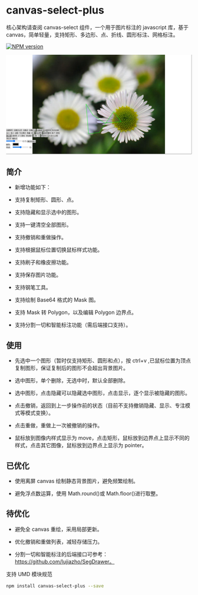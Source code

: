 # canvas-select-plus

核心架构请查阅 canvas-select 组件，一个用于图片标注的 javascript 库，基于 canvas，简单轻量，支持矩形、多边形、点、折线、圆形标注、网格标注。

[![NPM version](https://img.shields.io/npm/v/canvas-select-plus.svg?style=flat)](https://npmjs.org/package/canvas-select-plus)

![图例](https://github.com/DongMenKant/canvas-select-plus/blob/main/index.png)

## 简介

- 新增功能如下：

- 支持复制矩形、圆形、点。

- 支持隐藏和显示选中的图形。

- 支持一键清空全部图形。

- 支持撤销和重做操作。

- 支持根据鼠标位置切换鼠标样式功能。

- 支持刷子和橡皮擦功能。

- 支持保存图片功能。

- 支持钢笔工具。

- 支持绘制 Base64 格式的 Mask 图。

- 支持 Mask 转 Polygon，以及编辑 Polygon 边界点。

- 支持分割一切和智能标注功能（需后端接口支持）。

## 使用

- 先选中一个图形（暂时仅支持矩形、圆形和点），按 ctrl+v ,已鼠标位置为顶点复制图形，保证复制后的图形不会超出背景图片。

- 选中图形，单个删除，无选中时，默认全部删除。

- 选中图形，点击隐藏可以隐藏选中图形，点击显示，逐个显示被隐藏的图形。

- 点击撤销，返回到上一步操作前的状态（目前不支持撤销隐藏、显示、专注模式等模式变换）。

- 点击重做，重做上一次被撤销的操作。

- 鼠标放到图像内样式显示为 move，点击矩形，鼠标放到边界点上显示不同的样式，点击其它图像，鼠标放到边界点上显示为 pointer。

## 已优化

- 使用离屏 canvas 绘制静态背景图片，避免频繁绘制。

- 避免浮点数运算，使用 Math.round()或 Math.floor()进行取整。

## 待优化

- 避免全 canvas 重绘，采用局部更新。

- 优化撤销和重做列表，减轻存储压力。

- 分割一切和智能标注的后端接口可参考：https://github.com/lujiazho/SegDrawer。

支持 UMD 模块规范

```bash
npm install canvas-select-plus --save
```

